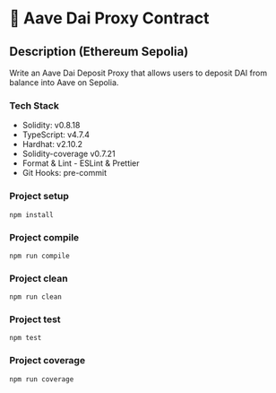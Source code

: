 # 🚩 Aave Dai Proxy Contract

## Description (Ethereum Sepolia)
Write an Aave Dai Deposit Proxy that allows users to deposit DAI from balance into Aave on Sepolia.

### Tech Stack

  - Solidity:         v0.8.18
  - TypeScript:       v4.7.4
  - Hardhat:          v2.10.2
  - Solidity-coverage v0.7.21
  - Format & Lint - ESLint & Prettier
  - Git Hooks: pre-commit
  
### Project setup
```
npm install
```

### Project compile
```
npm run compile
```

### Project clean
```
npm run clean
```

### Project test
```
npm test
```
  
### Project coverage
```
npm run coverage
```
  
